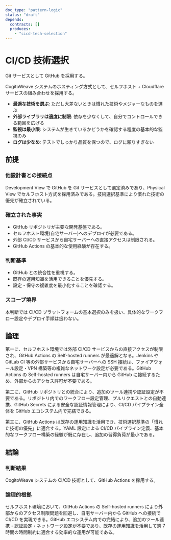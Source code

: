 ```yaml
---
doc_type: "pattern-logic"
status: "draft"
depends:
  contracts: []
  produces:
    - "cicd-tech-selection"
---
```


# CI/CD 技術選択

<!-- PREMISE_BEGIN: git-service-selection -->

Git サービスとして GitHub を採用する。

<!-- PREMISE_END: git-service-selection -->

<!-- PREMISE_BEGIN: hosting-method-selection -->

CogitoWeave システムのホスティング方式として、セルフホスト + Cloudflare サービスの組み合わせを採用する。

<!-- PREMISE_END: hosting-method-selection -->

<!-- PREMISE_BEGIN: technology-selection-criteria -->

- **最適な技術を選ぶ**: ただし大差ないときは慣れた技術やメジャーなものを選ぶ
- **外部ライブラリは適度に制限**: 依存を少なくして、自分でコントロールできる範囲を広げる
- **監視は最小限**: システムが生きているかどうかを確認する程度の基本的な監視のみ
- **ログは少なめ**: テストでしっかり品質を保つので、ログに頼りすぎない

<!-- PREMISE_END: technology-selection-criteria -->

## 前提

### 他設計書との接続点

Development View で GitHub を Git サービスとして選定済みであり、Physical View でセルフホスト方式を採用済みである。技術選択基準により慣れた技術の優先が確立されている。

### 確立された事実

- GitHub リポジトリが主要な開発基盤である。
- セルフホスト環境(自宅サーバー)へのデプロイが必要である。
- 外部 CI/CD サービスから自宅サーバーへの直接アクセスは制限される。
- GitHub Actions の基本的な使用経験が存在する。

### 判断基準

- GitHub との統合性を重視する。
- 既存の運用知識を活用できることを優先する。
- 設定・保守の複雑度を最小化することを確認する。

### スコープ境界

本判断では CI/CD プラットフォームの基本選択のみを扱い、具体的なワークフロー設定やデプロイ手順は扱わない。

## 論理

第一に、セルフホスト環境では外部 CI/CD サービスからの直接アクセスが制限され、GitHub Actions の Self-hosted runners が最適解となる。Jenkins や GitLab CI 等の外部サービスから自宅サーバーへの SSH 接続は、ファイアウォール設定・VPN 構築等の複雑なネットワーク設定が必要である。GitHub Actions の Self-hosted runners は自宅サーバー内から GitHub に接続するため、外部からのアクセス許可が不要である。

第二に、GitHub リポジトリとの統合により、追加のツール連携や認証設定が不要である。リポジトリ内でのワークフロー設定管理、プルリクエストとの自動連携、GitHub Secrets による安全な認証情報管理により、CI/CD パイプライン全体を GitHub エコシステム内で完結できる。

第三に、GitHub Actions は既存の運用知識を活用でき、技術選択基準の「慣れた技術の優先」に適合する。YAML 設定による CI/CD パイプライン定義、基本的なワークフロー構築の経験が既に存在し、追加の習得負荷が最小である。

## 結論

### 判断結果

<!-- GLOBAL_CONCLUSION_BEGIN: cicd-tech-selection -->

CogitoWeave システムの CI/CD 技術として、GitHub Actions を採用する。

<!-- GLOBAL_CONCLUSION_END: cicd-tech-selection -->

### 論理的根拠

セルフホスト環境において、GitHub Actions の Self-hosted runners により外部からのアクセス制限問題を回避し、自宅サーバー内から GitHub への接続で CI/CD を実現できる。GitHub エコシステム内での完結により、追加のツール連携・認証設定・ネットワーク設定が不要であり、既存の運用知識を活用して週 7 時間の時間制約に適合する効率的な運用が可能である。
